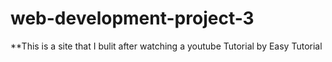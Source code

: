 # web-development-project-3

**This is a site that I bulit after watching a youtube Tutorial by Easy Tutorial
